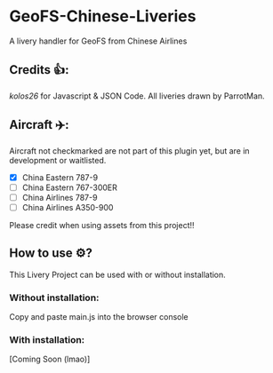 # GeoFS-Chinese-Liveries
A livery handler for GeoFS from Chinese Airlines

## Credits 👍:
*kolos26* for Javascript & JSON Code.
All liveries drawn by ParrotMan.

## Aircraft ✈️:
Aircraft not checkmarked are not part of this plugin yet, but are in development or waitlisted. 
 - [x] China Eastern 787-9
 - [ ] China Eastern 767-300ER
 - [ ] China Airlines 787-9
 - [ ] China Airlines A350-900

Please credit when using assets from this project!! 

## How to use ⚙️? 
This Livery Project can be used with or without installation.

### Without installation:
Copy and paste main.js into the browser console

### With installation: 
[Coming Soon (lmao)]
